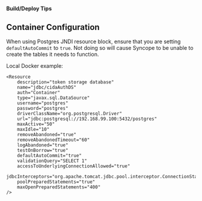 #### Build/Deploy Tips

## Container Configuration
When using Postgres JNDI resource block, ensure that you are setting `defaultAutoCommit` to `true`. Not doing so will cause Syncope to be unable to create the tables it needs to function.

Local Docker example:
```
<Resource
	description="token storage database"
	name="jdbc/cidaAuthDS"
	auth="Container"
	type="javax.sql.DataSource"
	username="postgres"
	password="postgres"
	driverClassName="org.postgresql.Driver"
	url="jdbc:postgresql://192.168.99.100:5432/postgres"
	maxActive="50"
	maxIdle="10"
	removeAbandoned="true"
	removeAbandonedTimeout="60"
	logAbandoned="true"
	testOnBorrow="true"
	defaultAutoCommit="true"
	validationQuery="SELECT 1"
	accessToUnderlyingConnectionAllowed="true"
	jdbcInterceptors="org.apache.tomcat.jdbc.pool.interceptor.ConnectionState;org.apache.tomcat.jdbc.pool.interceptor.StatementFinalizer"
	poolPreparedStatements="true"
	maxOpenPreparedStatements="400"
/>
```